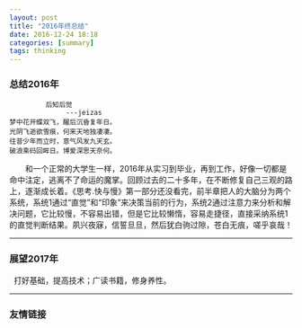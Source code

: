 ```yaml
---
layout: post
title: "2016年终总结"
date: 2016-12-24 18:18
categories: [summary]
tags: thinking
---
```


### 总结2016年

             后知后觉
                  ---jeizas
    梦中花开蝶双飞，醒后沉昏复年日。
    光阴飞逝欲雪痕，何来天地独凄凄。
    往昔少年而立时，意气风发九天玄。
    破浪乘码回眸日。博爱深思天奈何。

&emsp;&emsp;和一个正常的大学生一样，2016年从实习到毕业，再到工作，好像一切都是命中注定，逃离不了命运的魔掌。回顾过去的二十多年，在不断修复自己三观的路上，逐渐成长着。《思考.快与慢》第一部分还没看完，前半章把人的大脑分为两个系统，系统1通过“直觉”和“印象”来决策当前的行为，系统2通过注意力来分析和解决问题，它比较慢，不容易出错，但是它比较懒惰，容易走捷径，直接采纳系统1的直觉判断结果。夙兴夜寐，信誓旦旦，然后犹白驹过隙，苍白无痕，嗟乎哀哉！

---
### 展望2017年

&nbsp;&nbsp;打好基础，提高技术；广读书籍，修身养性。

---
### 友情链接
